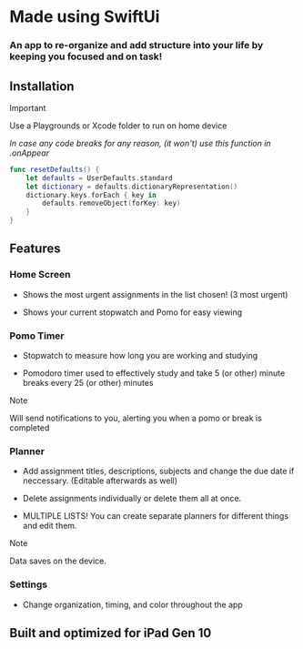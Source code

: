 
# Made using SwiftUi
### An app to re-organize and add structure into your life by keeping you focused and on task!

## Installation 

> [!IMPORTANT]
Use a Playgrounds or Xcode folder to run on home device

*In case any code breaks for any reason, (it won't) use this function in .onAppear*
```Swift
func resetDefaults() {
    let defaults = UserDefaults.standard
    let dictionary = defaults.dictionaryRepresentation()
    dictionary.keys.forEach { key in
        defaults.removeObject(forKey: key)
    }
}
```

## Features 

### Home Screen

* Shows the most urgent assignments in the list chosen! (3 most urgent) 

* Shows your current stopwatch and Pomo for easy viewing

### Pomo Timer

* Stopwatch to measure how long you are working and studying

* Pomodoro timer used to effectively study and take 5 (or other) minute breaks every 25 (or other) minutes

> [!NOTE]
Will send notifications to you, alerting you when a pomo or break is completed


### Planner 

* Add assignment titles, descriptions, subjects and change the due date if neccessary. (Editable afterwards as well) 

* Delete assignments individually or delete them all at once.

* MULTIPLE LISTS! You can create separate planners for different things and edit them.

> [!NOTE]
Data saves on the device.

### Settings 

* Change organization, timing, and color throughout the app

## Built and optimized for iPad Gen 10

